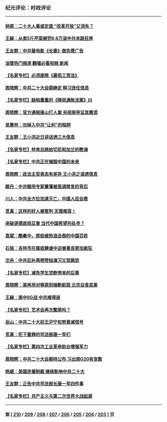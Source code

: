 ### 纪元评论：时政评论
---
#### [钟原：二十大人事或定盘 “改革开放”又消失？](../../pages/nsc1025/n13814154.md?09010330) 
#### [王赫：从卖5斤芹菜被罚6.6万谈中共末路狂奔](../../pages/nsc1025/n13813975.md?09010330) 
#### [王友群：中共替电影《长春》做免费广告](../../pages/nsc1025/n13814067.md?09010330) 
#### [油管热门频道 翻墙必看视频 新闻](ok?09010330)
#### [【名家专栏】必须废除《最低工资法》](../../pages/nsc1025/n13813809.md?09010330) 
#### [周晓辉：中共二十大会期确定 释习连任信息](../../pages/nsc1025/n13813934.md?09010330) 
#### [【名家专栏】缺陷重重的《降低通胀法案》(I)](../../pages/nsc1025/n13813807.md?09010330) 
#### [周晓辉：官方通报唐山打人案 央视报导证其撒谎](../../pages/nsc1025/n13813311.md?09010330) 
#### [吴惠林：勿掉入中共“让利”的陷阱](../../pages/nsc1025/n13813931.md?09010330) 
#### [王友群：王小洪近日讲话透三大信息](../../pages/nsc1025/n13813293.md?09010330) 
#### [【名家专栏】林肯总统给切尼和加兰的教诲](../../pages/nsc1025/n13812195.md?09010330) 
#### [【名家专栏】中共正在摧毁中国的未来](../../pages/nsc1025/n13813135.md?09010330) 
#### [周晓辉：政法主官表态有差异 王小洪之语透信息](../../pages/nsc1025/n13813186.md?09010330) 
#### [颜丹：中共御用专家董藩被高调禁言的背后](../../pages/nsc1025/n13812360.md?09010330) 
#### [川人：中共全方位加速灭亡，中国人应自救](../../pages/nsc1025/n13812873.md?09010330) 
#### [觅真：这样的好人被冤判 天理难容！](../../pages/nsc1025/n13812923.md?09010330) 
#### [突破道德底线互害 当代中国希望何处寻？](../../pages/nsc1025/n13812318.md?09010330) 
#### [袁斌：酷暑中，那些被热浪击倒的中国百姓](../../pages/nsc1025/n13812059.md?09010330) 
#### [石铭：吉林市在瘟疫肆虐中迫害善良更加疯狂](../../pages/nsc1025/n13812087.md?09010330) 
#### [沈舟：中共后补两栖登陆演习又现尴尬](../../pages/nsc1025/n13811917.md?09010330) 
#### [【名家专栏】减免学生贷款带来的后果](../../pages/nsc1025/n13811282.md?09010330) 
#### [周晓辉：美再用对等原则熔断航班 北京自食其果](../../pages/nsc1025/n13811637.md?09010330) 
#### [王赫：美中6G战 中共难得逞](../../pages/nsc1025/n13811350.md?09010330) 
#### [【名家专栏】艺术会再次繁荣吗？](../../pages/nsc1025/n13811518.md?09010330) 
#### [岳山：中共二十大前王沪宁权势衰减信号](../../pages/nsc1025/n13811464.md?09010330) 
#### [觅真：犯下重罪的司法部唐一军们](../../pages/nsc1025/n13811339.md?09010330) 
#### [【名家专栏】第四次工业革命助台增强军力](../../pages/nsc1025/n13810804.md?09010330) 
#### [周晓辉：中共二十大会期待公布 习出席G20有变数](../../pages/nsc1025/n13810930.md?09010330) 
#### [杨威：美国连番制裁 继续影响中共二十大](../../pages/nsc1025/n13810387.md?09010330) 
#### [王友群：正告中共司法部长唐一军四件事](../../pages/nsc1025/n13810266.md?09010330) 
#### [【名家专栏】共产主义与第二次世界大战起源](../../pages/nsc1025/n13809918.md?09010330) 

---
#### 第 [ [210](./210.md?09010330) / [209](./209.md?09010330) / [208](./208.md?09010330) / [207](./207.md?09010330) / [206](./206.md?09010330) / [205](./205.md?09010330) / [204](./204.md?09010330) / [203](./203.md?09010330) ] 页
